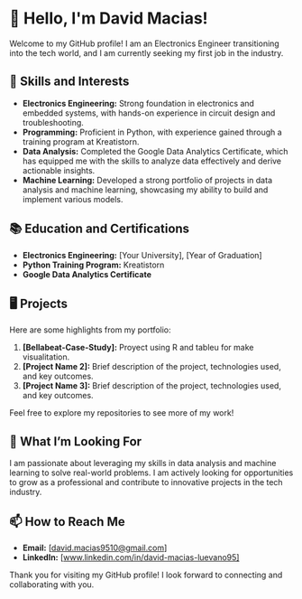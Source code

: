 
# 👋 Hello, I'm David Macias!

Welcome to my GitHub profile! I am an Electronics Engineer transitioning into the tech world, and I am currently seeking my first job in the industry. 

## 🔧 Skills and Interests

- **Electronics Engineering:** Strong foundation in electronics and embedded systems, with hands-on experience in circuit design and troubleshooting.
- **Programming:** Proficient in Python, with experience gained through a training program at Kreatistorn.
- **Data Analysis:** Completed the Google Data Analytics Certificate, which has equipped me with the skills to analyze data effectively and derive actionable insights.
- **Machine Learning:** Developed a strong portfolio of projects in data analysis and machine learning, showcasing my ability to build and implement various models.

## 📚 Education and Certifications

- **Electronics Engineering:** [Your University], [Year of Graduation]
- **Python Training Program:** Kreatistorn
- **Google Data Analytics Certificate**

## 🖥️ Projects

Here are some highlights from my portfolio:

1. **[Bellabeat-Case-Study]:** Proyect using R and tableu for make visualitation.
2. **[Project Name 2]:** Brief description of the project, technologies used, and key outcomes.
3. **[Project Name 3]:** Brief description of the project, technologies used, and key outcomes.

Feel free to explore my repositories to see more of my work!

## 🌟 What I’m Looking For

I am passionate about leveraging my skills in data analysis and machine learning to solve real-world problems. I am actively looking for opportunities to grow as a professional and contribute to innovative projects in the tech industry.

## 📫 How to Reach Me

- **Email:** [david.macias9510@gmail.com]
- **LinkedIn:** [www.linkedin.com/in/david-macias-luevano95]

Thank you for visiting my GitHub profile! I look forward to connecting and collaborating with you.
